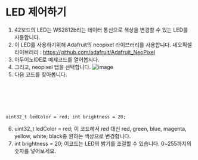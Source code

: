 <H1> LED 제어하기</h1>

1. 42보드의 LED는 WS2812b라는 데이터 통신으로 색상을 변경할 수 있는 LED를 사용합니다.
2. 이 LED를 사용하기위해 Adafruit의 neopixel 라이브러리를 사용합니다.
   네오픽셀 라이브러리 : https://github.com/adafruit/Adafruit_NeoPixel
3. 아두이노IDE로 예제코드를 열어봅시다.
4. 그리고, neopixel 탭을 선택합니다.
 ![image](https://user-images.githubusercontent.com/113105/128957649-d800a060-b313-48c0-8705-f28fd0681bdf.png)
5. 다음 코드를 찾아봅니다.
   <pre><code>
uint32_t ledColor = red;
int brightness = 20;
</code></pre>

6. uint32_t ledColor = red; 이 코드에서 red 대신 red, green, blue, magenta, yellow, white, black중 원하는 색상으로 변경합니다.
7. int brightness = 20; 이코드는 LED의 밝기를 조절할 수 있습니다. 0~255까지의 숫자를 넣어보세요.
